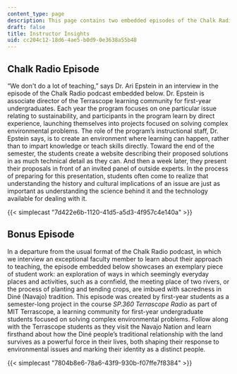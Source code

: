 ```yaml
---
content_type: page
description: This page contains two embedded episodes of the Chalk Radio podcast.
draft: false
title: Instructor Insights
uid: cc204c12-18d6-4ae5-b0d9-0e3638a55b48
---
```

## Chalk Radio Episode

“We don't do a lot of teaching,” says Dr. Ari Epstein in an interview in the episode of the Chalk Radio podcast embedded below. Dr. Epstein is associate director of the Terrascope learning community for first-year undergraduates. Each year the program focuses on one particular issue relating to sustainability, and participants in the program learn by direct experience, launching themselves into projects focused on solving complex environmental problems. The role of the program’s instructional staff, Dr. Epstein says, is to create an environment where learning can happen, rather than to impart knowledge or teach skills directly. Toward the end of the semester, the students create a website describing their proposed solutions in as much technical detail as they can. And then a week later, they present their proposals in front of an invited panel of outside experts. In the process of preparing for this presentation, students often come to realize that understanding the history and cultural implications of an issue are just as important as understanding the science behind it and the technology available for dealing with it.

{{< simplecast "7d422e6b-1120-41d5-a5d3-4f957c4e140a" >}}

## Bonus Episode

In a departure from the usual format of the Chalk Radio podcast, in which we interview an exceptional faculty member to learn about their approach to teaching, the episode embedded below showcases an exemplary piece of student work: an exploration of ways in which seemingly everyday places and activities, such as a cornfield, the meeting place of two rivers, or the process of planting and tending crops, are imbued with sacredness in Diné (Navajo) tradition. This episode was created by first-year students as a semester-long project in the course *SP.360 Terrascope Radio* as part of MIT Terrascope, a learning community for first-year undergraduate students focused on solving complex environmental problems. Follow along with the Terrascope students as they visit the Navajo Nation and learn firsthand about how the Diné people’s traditional relationship with the land survives as a powerful force in their lives, both shaping their response to environmental issues and marking their identity as a distinct people.

{{< simplecast "7804b8e6-78a6-43f9-930b-f07ffe7f8384" >}}